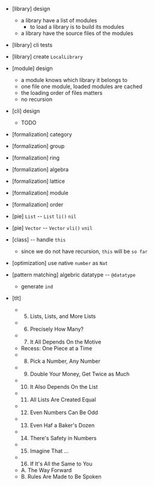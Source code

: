 - [library] design
  - a library have a list of modules
    - to load a library is to build its modules
  - a library have the source files of the modules

- [library] cli tests
- [library] create `LocalLibrary`

- [module] design
  - a module knows which library it belongs to
  - one file one module, loaded modules are cached
  - the loading order of files matters
  - no recursion

- [cli] design
  - TODO

- [formalization] category
- [formalization] group
- [formalization] ring
- [formalization] algebra
- [formalization] lattice
- [formalization] module
- [formalization] order

- [pie] `List` -- `List` `li()` `nil`
- [pie] `Vector` --  `Vector` `vli()` `vnil`

- [class] -- handle `this`
  - since we do not have recursion, `this` will be `so far`

- [optimization] use native `number` as `Nat`

- [pattern matching] algebric datatype -- `@datatype`
  - generate `ind`

- [tlt]
  - 5. Lists, Lists, and More Lists
  - 6. Precisely How Many?
  - 7. It All Depends On the Motive
  - Recess: One Piece at a Time
  - 8. Pick a Number, Any Number
  - 9. Double Your Money, Get Twice as Much
  - 10. It Also Depends On the List
  - 11. All Lists Are Created Equal
  - 12. Even Numbers Can Be Odd
  - 13. Even Haf a Baker's Dozen
  - 14. There's Safety in Numbers
  - 15. Imagine That ...
  - 16. If It's All the Same to You
  - A. The Way Forward
  - B. Rules Are Made to Be Spoken
